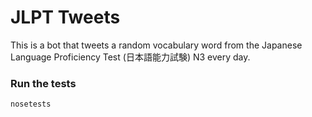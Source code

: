 # JLPT Tweets

This is a bot that tweets a random vocabulary word from the Japanese Language Proficiency Test (日本語能力試験) N3 every day.

### Run the tests

```sh
nosetests
```

